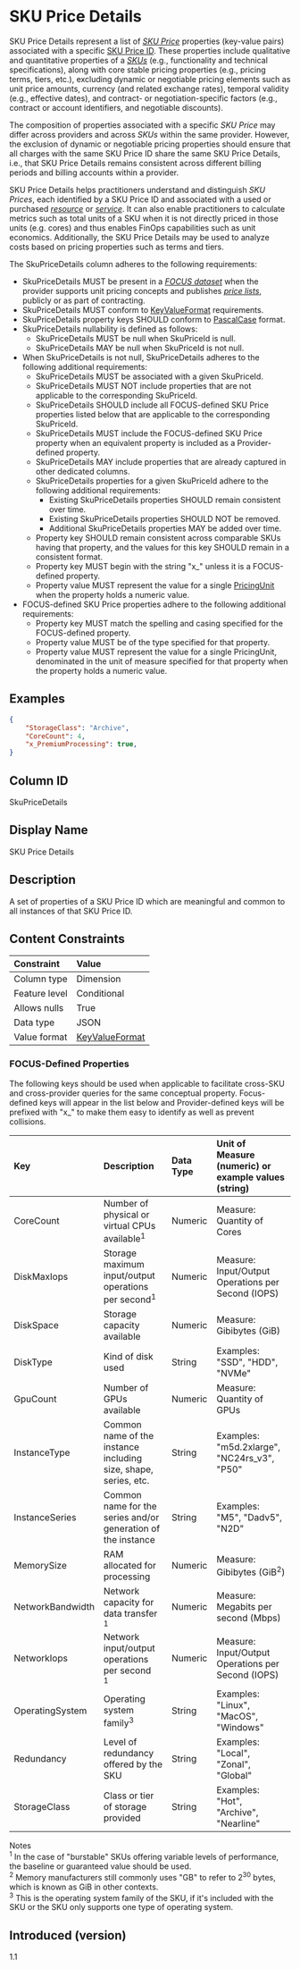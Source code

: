 # SKU Price Details

SKU Price Details represent a list of [*SKU Price*](#glossary:sku-price) properties (key-value pairs) associated with a specific [SKU Price ID](#skupriceid). These properties include qualitative and quantitative properties of a [*SKUs*](#glossary:sku) (e.g., functionality and technical specifications), along with core stable pricing properties (e.g., pricing terms, tiers, etc.), excluding dynamic or negotiable pricing elements such as unit price amounts, currency (and related exchange rates), temporal validity (e.g., effective dates), and contract- or negotiation-specific factors (e.g., contract or account identifiers, and negotiable discounts).

The composition of properties associated with a specific *SKU Price* may differ across providers and across *SKUs* within the same provider. However, the exclusion of dynamic or negotiable pricing properties should ensure that all charges with the same SKU Price ID share the same SKU Price Details, i.e., that SKU Price Details remains consistent across different billing periods and billing accounts within a provider.

SKU Price Details helps practitioners understand and distinguish *SKU Prices*, each identified by a SKU Price ID and associated with a used or purchased [*resource*](#glossary:resource) or [*service*](#glossary:service). It can also enable practitioners to calculate metrics such as total units of a SKU when it is not directly priced in those units (e.g. cores) and thus enables FinOps capabilities such as unit economics. Additionally, the SKU Price Details may be used to analyze costs based on pricing properties such as terms and tiers.

The SkuPriceDetails column adheres to the following requirements:

* SkuPriceDetails MUST be present in a [*FOCUS dataset*](#glossary:FOCUS-dataset) when the provider supports unit pricing concepts and publishes [*price lists*](#glossary:price-list), publicly or as part of contracting.
* SkuPriceDetails MUST conform to [KeyValueFormat](#key-valueformat) requirements.
* SkuPriceDetails property keys SHOULD conform to [PascalCase](#glossary:pascalcase) format.
* SkuPriceDetails nullability is defined as follows:
  * SkuPriceDetails MUST be null when SkuPriceId is null.
  * SkuPriceDetails MAY be null when SkuPriceId is not null.
* When SkuPriceDetails is not null, SkuPriceDetails adheres to the following additional requirements:
  * SkuPriceDetails MUST be associated with a given SkuPriceId.
  * SkuPriceDetails MUST NOT include properties that are not applicable to the corresponding SkuPriceId.
  * SkuPriceDetails SHOULD include all FOCUS-defined SKU Price properties listed below that are applicable to the corresponding SkuPriceId.
  * SkuPriceDetails MUST include the FOCUS-defined SKU Price property when an equivalent property is included as a Provider-defined property.
  * SkuPriceDetails MAY include properties that are already captured in other dedicated columns.
  * SkuPriceDetails properties for a given SkuPriceId adhere to the following additional requirements:
    * Existing SkuPriceDetails properties SHOULD remain consistent over time.
    * Existing SkuPriceDetails properties SHOULD NOT be removed.
    * Additional SkuPriceDetails properties MAY be added over time.
  * Property key SHOULD remain consistent across comparable SKUs having that property, and the values for this key SHOULD remain in a consistent format.
  * Property key MUST begin with the string "x_" unless it is a FOCUS-defined property.
  * Property value MUST represent the value for a single [PricingUnit](#pricingunit) when the property holds a numeric value.
* FOCUS-defined SKU Price properties adhere to the following additional requirements:
  * Property key MUST match the spelling and casing specified for the FOCUS-defined property.
  * Property value MUST be of the type specified for that property.
  * Property value MUST represent the value for a single PricingUnit, denominated in the unit of measure specified for that property when the property holds a numeric value.

## Examples

```json
{
    "StorageClass": "Archive",
    "CoreCount": 4,
    "x_PremiumProcessing": true,
}
```

## Column ID

SkuPriceDetails

## Display Name

SKU Price Details

## Description

A set of properties of a SKU Price ID which are meaningful and common to all instances of that SKU Price ID.

## Content Constraints

| Constraint    | Value                              |
| :------------ | :--------------------------------- |
| Column type   | Dimension                          |
| Feature level | Conditional                        |
| Allows nulls  | True                               |
| Data type     | JSON                               |
| Value format  | [KeyValueFormat](#key-valueformat) |

### FOCUS-Defined Properties

The following keys should be used when applicable to facilitate cross-SKU and cross-provider queries for the same conceptual property. Focus-defined keys will appear in the list below and Provider-defined keys will be prefixed with "x_" to make them easy to identify as well as prevent collisions.

| Key                      | Description                                                     | Data Type        | Unit of Measure (numeric) or example values (string)  |
| :----------------------- | :-------------------------------------------------------------- | :--------------- | :---------------------------------------------------- |
| CoreCount                | Number of physical or virtual CPUs available<sup>1</sup>        | Numeric          | Measure: Quantity of Cores                            |
| DiskMaxIops                 | Storage maximum input/output operations per second<sup>1</sup>          | Numeric          | Measure: Input/Output Operations per Second (IOPS)    |
| DiskSpace                | Storage capacity available                                      | Numeric          | Measure: Gibibytes (GiB)                              |
| DiskType                 | Kind of disk used                                               | String           | Examples: "SSD", "HDD", "NVMe"                        |
| GpuCount                 | Number of GPUs available                                        | Numeric          | Measure: Quantity of GPUs                             |
| InstanceType             | Common name of the instance including size, shape, series, etc. | String           | Examples: "m5d.2xlarge", "NC24rs_v3", "P50"           |
| InstanceSeries           | Common name for the series and/or generation of the instance    | String           | Examples: "M5", "Dadv5", "N2D"                        |
| MemorySize               | RAM allocated for processing                                    | Numeric          | Measure: Gibibytes (GiB<sup>2</sup>)                  |
| NetworkBandwidth         | Network capacity for data transfer<br><sup>1</sup>              | Numeric          | Measure: Megabits per second (Mbps)                   |
| NetworkIops              | Network input/output operations per second<br><sup>1</sup>      | Numeric          | Measure: Input/Output Operations per Second (IOPS)    |
| OperatingSystem          | Operating system family<sup>3</sup>                             | String           | Examples: "Linux", "MacOS", "Windows"                 |
| Redundancy               | Level of redundancy offered by the SKU                          | String           | Examples: "Local", "Zonal", "Global"                  |
| StorageClass             | Class or tier of storage provided                               | String           | Examples: "Hot", "Archive", "Nearline"                |

Notes
<br><sup>1</sup> In the case of "burstable" SKUs offering variable levels of performance, the baseline or guaranteed value should be used.
<br><sup>2</sup> Memory manufacturers still commonly uses "GB" to refer to 2<sup>30</sup> bytes, which is known as GiB in other contexts.
<br><sup>3</sup> This is the operating system family of the SKU, if it's included with the SKU or the SKU only supports one type of operating system.

## Introduced (version)

1.1

